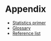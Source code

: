 # Appendix

- [Statistics primer](stats-primer.md)
- [Glossary](glossary.md)
- [Reference list](references.md)
